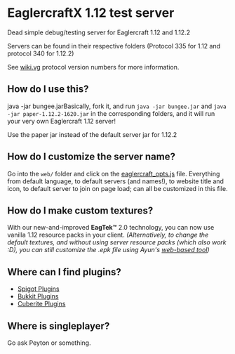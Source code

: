 # EaglercraftX 1.12 test server

Dead simple debug/testing server for Eaglercraft 1.12 and 1.12.2

Servers can be found in their respective folders (Protocol 335 for 1.12 and protocol 340 for 1.12.2)

See [wiki.vg](https://wiki.vg/Protocol_version_numbers#:~:text=1.12.2-,340,-page) protocol version numbers for more information.


## How do I use this?
java -jar bungee.jarBasically, fork it, and run `java -jar bungee.jar` and `java -jar paper-1.12.2-1620.jar` in the corresponding folders, and it will run your very own Eaglercraft 1.12 server!

Use the paper jar instead of the default server jar for 1.12.2

## How do I customize the server name?
Go into the `web/` folder and click on the [eaglercraft_opts.js](web/eaglercraft_opts.js) file. Everything from default language, to default servers (and names!), to website title and icon, to default server to join on page load; can all be customized in this file.

## How do I make custom textures?
With our new-and-improved **EagTek:tm:** 2.0 technology, you can now use vanilla 1.12 resource packs in your client. *(Alternatively, to change the default textures, and without using server resource packs (which also work :D), you can still customize the .epk file using Ayun's [web-based tool](https://ayunami2000.github.io/ayunWebEPK))*

## Where can I find plugins?
- [Spigot Plugins](https://www.spigotmc.org/resources/categories/spigot.4/)
- [Bukkit Plugins](https://dev.bukkit.org/bukkit-plugins)
- [Cuberite Plugins](https://plugins.cuberite.org)

## Where is singleplayer?
Go ask Peyton or something.

